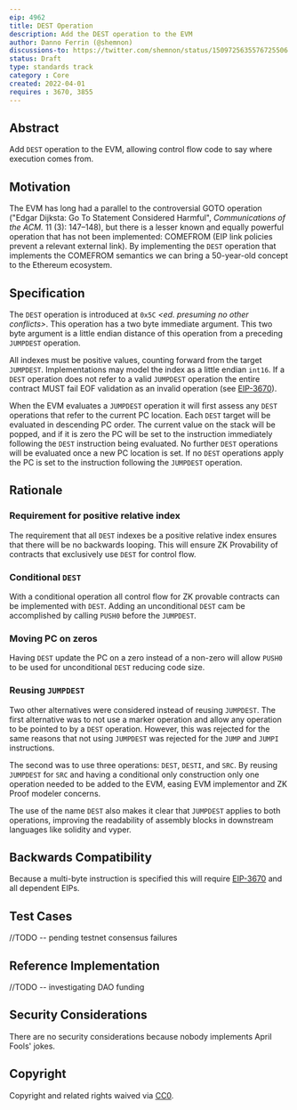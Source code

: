 ```yaml
---
eip: 4962
title: DEST Operation
description: Add the DEST operation to the EVM
author: Danno Ferrin (@shemnon)
discussions-to: https://twitter.com/shemnon/status/1509725635576725506
status: Draft 
type: standards track
category : Core
created: 2022-04-01
requires : 3670, 3855
---
```


## Abstract

Add `DEST` operation to the EVM, allowing control flow code to say where execution comes from.

## Motivation

The EVM has long had a parallel to the controversial GOTO operation ("Edgar Dijksta: Go To Statement
Considered Harmful", *Communications of the ACM.* 11 (3): 147–148), but there is a lesser known and
equally powerful operation that has not been implemented: COMEFROM (EIP link policies prevent a
relevant external link). By implementing the `DEST` operation that implements the COMEFROM semantics
we can bring a 50-year-old concept to the Ethereum ecosystem.

## Specification

The `DEST` operation is introduced at `0x5C` _&lt;ed. presuming no other conflicts&gt;_. This
operation has a two byte immediate argument. This two byte argument is a little endian distance of
this operation from a preceding `JUMPDEST` operation.

All indexes must be positive values, counting forward from the target `JUMPDEST`. Implementations
may model the index as a little endian `int16`. If a `DEST` operation does not refer to a
valid `JUMPDEST` operation the entire contract MUST fail EOF validation as an invalid operation
(see [EIP-3670](https://eips.ethereum.org/EIPS/eip-3670)).

When the EVM evaluates a `JUMPDEST` operation it will first assess any `DEST` operations that refer
to the current PC location. Each `DEST` target will be evaluated in descending PC order. The current
value on the stack will be popped, and if it is zero the PC will be set to the instruction
immediately following the `DEST` instruction being evaluated. No further `DEST`
operations will be evaluated once a new PC location is set. If no `DEST` operations apply the PC is
set to the instruction following the `JUMPDEST` operation.

## Rationale

### Requirement for positive relative index

The requirement that all `DEST` indexes be a positive relative index ensures that there will be no
backwards looping. This will ensure ZK Provability of contracts that exclusively use `DEST`
for control flow.

### Conditional `DEST`

With a conditional operation all control flow for ZK provable contracts can be implemented
with `DEST`. Adding an unconditional `DEST` cam be accomplished by calling `PUSH0` before
the `JUMPDEST`.

### Moving PC on zeros

Having `DEST` update the PC on a zero instead of a non-zero will allow `PUSH0` to be used for
unconditional `DEST` reducing code size.

### Reusing `JUMPDEST`

Two other alternatives were considered instead of reusing `JUMPDEST`. The first alternative was to
not use a marker operation and allow any operation to be pointed to by a `DEST` operation. However,
this was rejected for the same reasons that not using `JUMPDEST` was rejected for the `JUMP`
and `JUMPI` instructions. <!-- ed. What were these reasons? op. Nobody knows. -->

The second was to use three operations: `DEST`, `DESTI`, and `SRC`. By reusing `JUMPDEST`
for `SRC` and having a conditional only construction only one operation needed to be added to the
EVM, easing EVM implementor and ZK Proof modeler concerns.

The use of the name `DEST` also makes it clear that `JUMPDEST` applies to both operations, improving
the readability of assembly blocks in downstream languages like solidity and vyper.

## Backwards Compatibility

Because a multi-byte instruction is specified this will
require [EIP-3670](https://eips.ethereum.org/EIPS/eip-3670) and all dependent EIPs.

## Test Cases

//TODO -- pending testnet consensus failures

## Reference Implementation

//TODO -- investigating DAO funding

## Security Considerations

There are no security considerations because nobody implements April Fools' jokes.

## Copyright

Copyright and related rights waived via [CC0](https://creativecommons.org/publicdomain/zero/1.0/).
